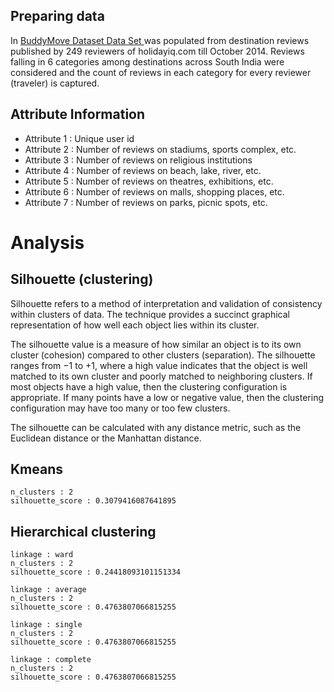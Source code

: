 ## Preparing data

In [BuddyMove Dataset Data Set ](https://archive.ics.uci.edu/ml/datasets/BuddyMove+Dataset#) was populated from 
destination reviews published by 249 reviewers of holidayiq.com till October 2014. Reviews falling in 6 categories
 among destinations across South India were considered and the count of reviews in each category for every reviewer
  (traveler) is captured.


## Attribute Information
* Attribute 1 : Unique user id 
* Attribute 2 : Number of reviews on stadiums, sports complex, etc. 
* Attribute 3 : Number of reviews on religious institutions 
* Attribute 4 : Number of reviews on beach, lake, river, etc. 
* Attribute 5 : Number of reviews on theatres, exhibitions, etc. 
* Attribute 6 : Number of reviews on malls, shopping places, etc. 
* Attribute 7 : Number of reviews on parks, picnic spots, etc.

# Analysis

## Silhouette (clustering)
Silhouette refers to a method of interpretation and validation of consistency within clusters of data.
 The technique provides a succinct graphical representation of how well each object lies within its cluster.

The silhouette value is a measure of how similar an object is to its own cluster (cohesion) compared to other clusters (separation).
 The silhouette ranges from −1 to +1, where a high value indicates that the
 object is well matched to its own cluster and poorly matched to neighboring clusters. If most objects have a high value,
  then the clustering configuration is appropriate. If many points have a low or negative value, then the clustering configuration may have too many or too few clusters.

The silhouette can be calculated with any distance metric, such as the Euclidean distance or the Manhattan distance.

## Kmeans
    
    n_clusters : 2
    silhouette_score : 0.3079416087641895



## Hierarchical clustering 

    linkage : ward
    n_clusters : 2
    silhouette_score : 0.24418093101151334
    
    linkage : average
    n_clusters : 2
    silhouette_score : 0.4763807066815255
    
    linkage : single
    n_clusters : 2
    silhouette_score : 0.4763807066815255
    
    linkage : complete
    n_clusters : 2
    silhouette_score : 0.4763807066815255



